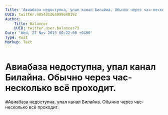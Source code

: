 ```yaml
---
Title: 'Авиабаза недоступна, упал канал Билайна. Обычно через час-несколько всё проходит.'
UUID: twitter.405431264099848192
Author:
    Title: Balancer
    UUID: twitter.user.balancer73
Date: 'Wed, 27 Nov 2013 00:22:00 +0400'
Type: Post
Markup: Text
---
```


# Авиабаза недоступна, упал канал Билайна. Обычно через час-несколько всё проходит.

#Авиабаза недоступна, упал канал Билайна. Обычно через
час-несколько всё проходит.